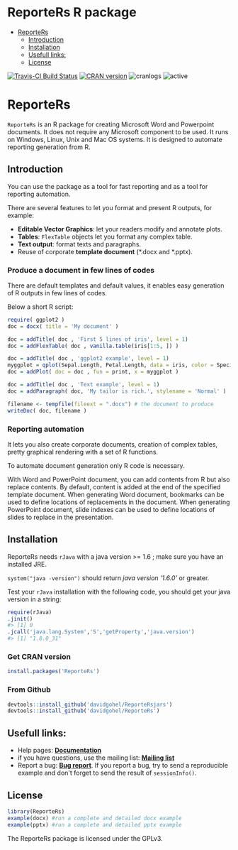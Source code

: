 ReporteRs R package
================

-   [ReporteRs](#reporters)
    -   [Introduction](#introduction)
    -   [Installation](#installation)
    -   [Usefull links:](#usefull-links)
    -   [License](#license)

[![Travis-CI Build Status](https://travis-ci.org/davidgohel/ReporteRs.svg?branch=master)](https://travis-ci.org/davidgohel/ReporteRs) [![CRAN version](http://www.r-pkg.org/badges/version/ReporteRs)](http://cran.rstudio.com/web/packages/ReporteRs/index.html) ![cranlogs](http://cranlogs.r-pkg.org./badges/ReporteRs) ![active](http://www.repostatus.org/badges/latest/active.svg)

ReporteRs
=========

`ReporteRs` is an R package for creating Microsoft Word and Powerpoint documents. It does not require any Microsoft component to be used. It runs on Windows, Linux, Unix and Mac OS systems. It is designed to automate reporting generation from R.

Introduction
------------

You can use the package as a tool for fast reporting and as a tool for reporting automation.

There are several features to let you format and present R outputs, for example:

-   **Editable Vector Graphics**: let your readers modify and annotate plots.
-   **Tables**: `FlexTable` objects let you format any complex table.
-   **Text output**: format texts and paragraphs.
-   Reuse of corporate **template document** (*.docx and *.pptx).

### Produce a document in few lines of codes

There are default templates and default values, it enables easy generation of R outputs in few lines of codes.

Below a short R script:

``` r
require( ggplot2 )
doc = docx( title = 'My document' )

doc = addTitle( doc , 'First 5 lines of iris', level = 1)
doc = addFlexTable( doc , vanilla.table(iris[1:5, ]) )

doc = addTitle( doc , 'ggplot2 example', level = 1)
myggplot = qplot(Sepal.Length, Petal.Length, data = iris, color = Species, size = Petal.Width )
doc = addPlot( doc = doc , fun = print, x = myggplot )

doc = addTitle( doc , 'Text example', level = 1)
doc = addParagraph( doc, 'My tailor is rich.', stylename = 'Normal' )

filename <- tempfile(fileext = ".docx") # the document to produce
writeDoc( doc, filename )
```

### Reporting automation

It lets you also create corporate documents, creation of complex tables, pretty graphical rendering with a set of R functions.

To automate document generation only R code is necessary.

With Word and PowerPoint document, you can add contents from R but also replace contents. By default, content is added at the end of the specified template document. When generating Word document, bookmarks can be used to define locations of replacements in the document. When generating PowerPoint document, slide indexes can be used to define locations of slides to replace in the presentation.

Installation
------------

ReporteRs needs `rJava` with a java version &gt;= 1.6 ; make sure you have an installed JRE.

`system("java -version")` should return *java version '1.6.0'* or greater.

Test your `rJava` installation with the following code, you should get your java version in a string:

``` r
require(rJava)
.jinit()
#> [1] 0
.jcall('java.lang.System','S','getProperty','java.version')
#> [1] "1.8.0_31"
```

### Get CRAN version

``` r
install.packages('ReporteRs')
```

### From Github

``` r
devtools::install_github('davidgohel/ReporteRsjars')
devtools::install_github('davidgohel/ReporteRs')
```

Usefull links:
--------------

-   Help pages: [**Documentation**](http://davidgohel.github.io/ReporteRs/index.html)
-   if you have questions, use the mailing list: [**Mailing list**](http://groups.google.com/forum/#!forum/reporters-package "if you have questions, use the mailing list")
-   Report a bug: [**Bug report**](http://github.com/davidgohel/ReporteRs/issues "please provide a reproducible example"). If you report a bug, try to send a reproducible example and don't forget to send the result of `sessionInfo()`.

License
-------

``` r
library(ReporteRs)
example(docx) #run a complete and detailed docx example
example(pptx) #run a complete and detailed pptx example
```

The ReporteRs package is licensed under the GPLv3.
